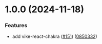 # 1.0.0 (2024-11-18)

### Features

* add vike-react-chakra ([#151](https://github.com/vikejs/vike-react/issues/151)) ([0850332](https://github.com/vikejs/vike-react/pull/151/commits/0850332bcc570145b6d548fe1add73427788b0bd))




